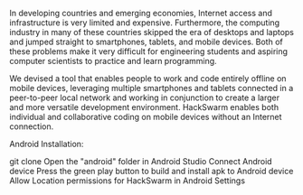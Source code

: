 In developing countries and emerging economies, Internet access and infrastructure is very limited and expensive. Furthermore, the computing industry in many of these countries skipped the era of desktops and laptops and jumped straight to smartphones, tablets, and mobile devices. Both of these problems make it very difficult for engineering students and aspiring computer scientists to practice and learn programming.

We devised a tool that enables people to work and code entirely offline on mobile devices, leveraging multiple smartphones and tablets connected in a peer-to-peer local network and working in conjunction to create a larger and more versatile development environment. HackSwarm enables both individual and collaborative coding on mobile devices without an Internet connection.



Android Installation:

git clone
Open the "android" folder in Android Studio
Connect Android device
Press the green play button to build and install apk to Android device
Allow Location permissions for HackSwarm in Android Settings